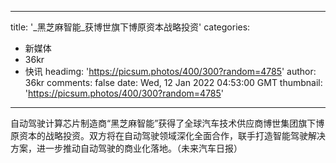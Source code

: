 
---
title: '_黑芝麻智能_获博世旗下博原资本战略投资'
categories: 
 - 新媒体
 - 36kr
 - 快讯
headimg: 'https://picsum.photos/400/300?random=4785'
author: 36kr
comments: false
date: Wed, 12 Jan 2022 04:53:00 GMT
thumbnail: 'https://picsum.photos/400/300?random=4785'
---

<div>   
自动驾驶计算芯片制造商“黑芝麻智能”获得了全球汽车技术供应商博世集团旗下博原资本的战略投资。双方将在自动驾驶领域深化全面合作，联手打造智能驾驶解决方案，进一步推动自动驾驶的商业化落地。（未来汽车日报）  
</div>
            
